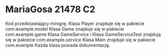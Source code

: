 # MariaGosa 21478 C2
 Kod przedstawiający minigrę.
Klasa Player znajduje się w pakiecie com.example.model
Klasa Game znajduje się w pakiecie com.example.game
Klasa GameService i Klasa GameServiceTest znajdują się w pakiecie com.example.service
Klasa Main znajduje się w pakiecie com.example
Każda klasa posiada dokumentację.
